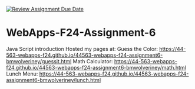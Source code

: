 [![Review Assignment Due Date](https://classroom.github.com/assets/deadline-readme-button-22041afd0340ce965d47ae6ef1cefeee28c7c493a6346c4f15d667ab976d596c.svg)](https://classroom.github.com/a/cCoVexb_)
# WebApps-F24-Assignment-6
Java Script introduction
Hosted my pages at:
Guess the Color: https://44-563-webapps-f24.github.io/44563-webapps-f24-assignment6-bmwolveriney/guessit.html
Math Calculator: https://44-563-webapps-f24.github.io/44563-webapps-f24-assignment6-bmwolveriney/math.html
Lunch Menu: https://44-563-webapps-f24.github.io/44563-webapps-f24-assignment6-bmwolveriney/lunch.html
